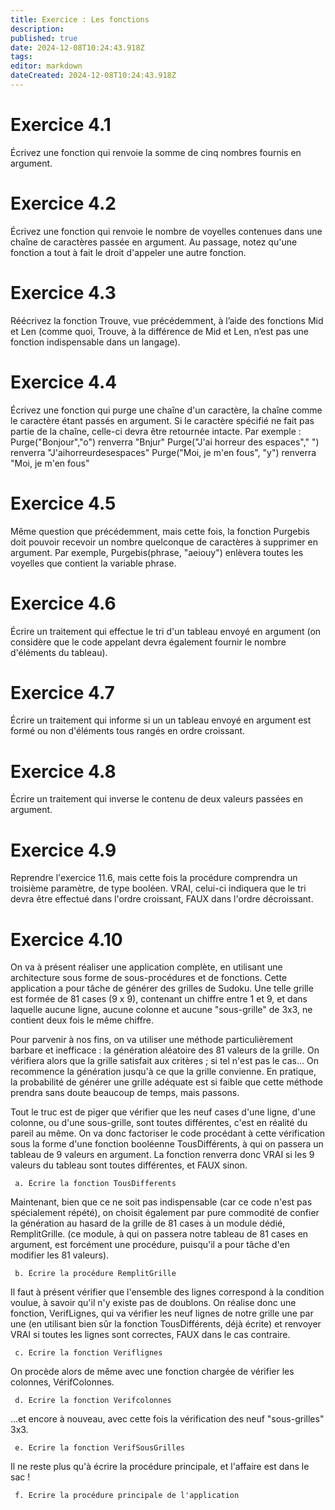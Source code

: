 ```yaml
---
title: Exercice : Les fonctions
description: 
published: true
date: 2024-12-08T10:24:43.918Z
tags: 
editor: markdown
dateCreated: 2024-12-08T10:24:43.918Z
---
```


# Exercice 4.1
Écrivez une fonction qui renvoie la somme de cinq nombres fournis en argument.

# Exercice 4.2
Écrivez une fonction qui renvoie le nombre de voyelles contenues dans une chaîne de caractères passée en argument. Au passage, notez qu'une fonction a tout à fait le droit d'appeler une autre fonction.

# Exercice 4.3
Réécrivez la fonction Trouve, vue précédemment, à l’aide des fonctions Mid et Len (comme quoi, Trouve, à la différence de Mid et Len, n’est pas une fonction indispensable dans un langage).

# Exercice 4.4
Écrivez une fonction qui purge une chaîne d'un caractère, la chaîne comme le caractère étant passés en argument. Si le caractère spécifié ne fait pas partie de la chaîne, celle-ci devra être retournée intacte. Par exemple :
Purge("Bonjour","o") renverra "Bnjur"
Purge("J'ai horreur des espaces"," ") renverra "J'aihorreurdesespaces"
Purge("Moi, je m'en fous", "y") renverra "Moi, je m'en fous"

# Exercice 4.5
Même question que précédemment, mais cette fois, la fonction Purgebis doit pouvoir recevoir un nombre quelconque de caractères à supprimer en argument. Par exemple, Purgebis(phrase, "aeiouy") enlèvera toutes les voyelles que contient la variable phrase.

# Exercice 4.6
Écrire un traitement qui effectue le tri d'un tableau envoyé en argument (on considère que le code appelant devra également fournir le nombre d'éléments du tableau).

# Exercice 4.7
Écrire un traitement qui informe si un un tableau envoyé en argument est formé ou non d'éléments tous rangés en ordre croissant.

# Exercice 4.8
Écrire un traitement qui inverse le contenu de deux valeurs passées en argument.

# Exercice 4.9
Reprendre l'exercice 11.6, mais cette fois la procédure comprendra un troisième paramètre, de type booléen. VRAI, celui-ci indiquera que le tri devra être effectué dans l'ordre croissant, FAUX dans l'ordre décroissant.

# Exercice 4.10
On va à présent réaliser une application complète, en utilisant une architecture sous forme de sous-procédures et de fonctions. Cette application a pour tâche de générer des grilles de Sudoku. Une telle grille est formée de 81 cases (9 x 9), contenant un chiffre entre 1 et 9, et dans laquelle aucune ligne, aucune colonne et aucune "sous-grille" de 3x3, ne contient deux fois le même chiffre.

Pour parvenir à nos fins, on va utiliser une méthode particulièrement barbare et inefficace : la génération aléatoire des 81 valeurs de la grille. On vérifiera alors que la grille satisfait aux critères ; si tel n'est pas le cas... On recommence la génération jusqu'à ce que la grille convienne. En pratique, la probabilité de générer une grille adéquate est si faible que cette méthode prendra sans doute beaucoup de temps, mais passons.

Tout le truc est de piger que vérifier que les neuf cases d'une ligne, d'une colonne, ou d'une sous-grille, sont toutes différentes, c'est en réalité du pareil au même. On va donc factoriser le code procédant à cette vérification sous la forme d'une fonction booléenne TousDifférents, à qui on passera un tableau de 9 valeurs en argument. La fonction renverra donc VRAI si les 9 valeurs du tableau sont toutes différentes, et FAUX sinon.

     a. Écrire la fonction TousDifferents
Maintenant, bien que ce ne soit pas indispensable (car ce code n'est pas spécialement répété), on choisit également par pure commodité de confier la génération au hasard de la grille de 81 cases à un module dédié, RemplitGrille. (ce module, à qui on passera notre tableau de 81 cases en argument, est forcément une procédure, puisqu'il a pour tâche d'en modifier les 81 valeurs).

     b. Écrire la procédure RemplitGrille
Il faut à présent vérifier que l'ensemble des lignes correspond à la condition voulue, à savoir qu'il n'y existe pas de doublons. On réalise donc une fonction, VerifLignes, qui va vérifier les neuf lignes de notre grille une par une (en utilisant bien sûr la fonction TousDifférents, déjà écrite) et renvoyer VRAI si toutes les lignes sont correctes, FAUX dans le cas contraire.

     c. Ecrire la fonction Veriflignes
On procède alors de même avec une fonction chargée de vérifier les colonnes, VérifColonnes.

     d. Ecrire la fonction Verifcolonnes
...et encore à nouveau, avec cette fois la vérification des neuf "sous-grilles" 3x3.

     e. Ecrire la fonction VerifSousGrilles
Il ne reste plus qu'à écrire la procédure principale, et l'affaire est dans le sac !

     f. Ecrire la procédure principale de l'application

